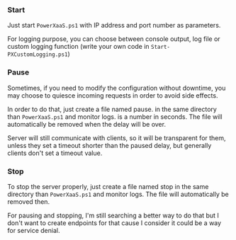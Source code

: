 
### Start

Just start `PowerXaaS.ps1` with IP address and port number as parameters.

For logging purpose, you can choose between console output, log file or custom logging function (write your own code in `Start-PXCustomLogging.ps1`)


### Pause

Sometimes, if you need to modify the configuration without downtime, you may choose to quiesce incoming requests in order to avoid side effects.

In order to do that, just create a file named pause.<delay> in the same directory than `PowerXaaS.ps1` and monitor logs. <delay> is a number in seconds. The file will automatically be removed when the delay will be over.

Server will still communicate with clients, so it will be transparent for them, unless they set a timeout shorter than the paused delay, but generally clients don't set a timeout value.


### Stop

To stop the server properly, just create a file named stop in the same directory than `PowerXaaS.ps1` and monitor logs. The file will automatically be removed then.


For pausing and stopping, I'm still searching a better way to do that but I don't want to create endpoints for that cause I consider it could be a way for service denial.
